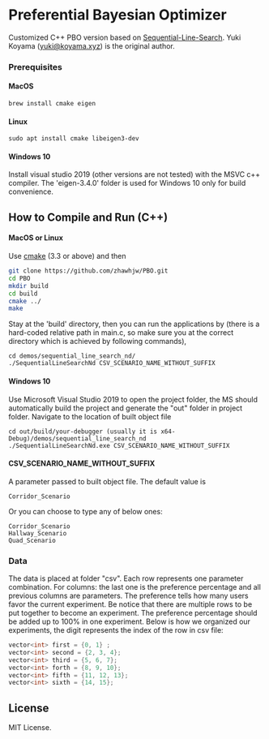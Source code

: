 # Preferential Bayesian Optimizer

Customized C++ PBO version based on [Sequential-Line-Search](https://github.com/yuki-koyama/sequential-line-search). Yuki Koyama (<yuki@koyama.xyz>) is the original author.

### Prerequisites

#### MacOS
```
brew install cmake eigen
```

#### Linux
```
sudo apt install cmake libeigen3-dev
```

#### Windows 10
Install visual studio 2019 (other versions are not tested) with the MSVC c++ compiler.
The 'eigen-3.4.0' folder is used for Windows 10 only for build convenience.

## How to Compile and Run (C++)

#### MacOS or Linux
Use [cmake](https://cmake.org/) (3.3 or above) and then
```bash
git clone https://github.com/zhawhjw/PBO.git
cd PBO
mkdir build
cd build
cmake ../
make
```
Stay at the 'build' directory, then you can run the applications by (there is a hard-coded relative path in main.c, so make sure you at the correct directory which is achieved by following commands),
```
cd demos/sequential_line_search_nd/
./SequentialLineSearchNd CSV_SCENARIO_NAME_WITHOUT_SUFFIX
```
#### Windows 10
Use Microsoft Visual Studio 2019 to open the project folder, the MS should automatically build the project and generate the "out" folder in project folder.
Navigate to the location of built object file
```
cd out/build/your-debugger (usually it is x64-Debug)/demos/sequential_line_search_nd
./SequentialLineSearchNd.exe CSV_SCENARIO_NAME_WITHOUT_SUFFIX
```

#### CSV_SCENARIO_NAME_WITHOUT_SUFFIX
A parameter passed to built object file. The default value is 
```
Corridor_Scenario
```
Or you can choose to type any of below ones:

```
Corridor_Scenario
Hallway_Scenario
Quad_Scenario
```

### Data
The data is placed at folder "csv". Each row represents one parameter combination.
For columns: the last one is the preference percentage and all previous columns are parameters.
The preference tells how many users favor the current experiment. Be notice that there are multiple rows to be put together to become an experiment.
The preference percentage should be added up to 100% in one experiment. Below is how we organized our experiments, the digit represents the index of the row in csv file:
```c++
vector<int> first = {0, 1} ;
vector<int> second = {2, 3, 4};
vector<int> third = {5, 6, 7};
vector<int> forth = {8, 9, 10};
vector<int> fifth = {11, 12, 13};
vector<int> sixth = {14, 15};
```

[//]: # (### Source Code)

[//]: # ()
[//]: # (The main source code at directory "demos/sequential_line_search_nd/main.c")

[//]: # ()
[//]: # (Line 154 of "main.c" contains the path to different scenario)

[//]: # ()
[//]: # (```)

[//]: # (std::string strPathCSVFile = "../../../csv/Corridor_Scenario.csv";)

[//]: # (```)

## License

MIT License.


